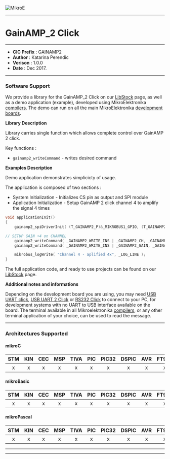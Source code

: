![MikroE](http://www.mikroe.com/img/designs/beta/logo_small.png)

---

# GainAMP_2 Click

---

- **CIC Prefix**  : GAINAMP2
- **Author**      : Katarina Perendic
- **Verison**     : 1.0.0
- **Date**        : Dec 2017.

---

### Software Support

We provide a library for the GainAMP_2 Click on our [LibStock](http://libstock.mikroe.com/projects/view/2272/gainamp-2-click) 
page, as well as a demo application (example), developed using MikroElektronika 
[compilers](http://shop.mikroe.com/compilers). The demo can run on all the main 
MikroElektronika [development boards](http://shop.mikroe.com/development-boards).

**Library Description**

Library carries single function which allows complete control over GainAMP 2 click.

Key functions :

- ``` gainamp2_writeCommand ``` - writes desired command 

**Examples Description**

Demo application demonstrates simplicicty of usage.

The application is composed of two sections :

- System Initialization - Initializes CS pin as output and SPI module 
- Application Initialization - Setup GainAMP 2 click channel 4 to amplify the signal 4 times


```.c
void applicationInit()
{
    gainamp2_spiDriverInit( (T_GAINAMP2_P)&_MIKROBUS1_GPIO, (T_GAINAMP2_P)&_MIKROBUS1_SPI );

// SETUP GAIN +4 on CHANNEL
    gainamp2_writeCommand( _GAINAMP2_WRITE_INS | _GAINAMP2_CH, _GAINAMP2_CH4 );
    gainamp2_writeCommand( _GAINAMP2_WRITE_INS | _GAINAMP2_GAIN, _GAINAMP2_GAIN_4X );

    mikrobus_logWrite( "Channel 4 - aplified 4x", _LOG_LINE );
}
```

The full application code, and ready to use projects can be found on our 
[LibStock](http://libstock.mikroe.com/projects/view/2272/gainamp-2-click) page.

**Additional notes and informations**

Depending on the development board you are using, you may need 
[USB UART click](http://shop.mikroe.com/usb-uart-click), 
[USB UART 2 Click](http://shop.mikroe.com/usb-uart-2-click) or 
[RS232 Click](http://shop.mikroe.com/rs232-click) to connect to your PC, for 
development systems with no UART to USB interface available on the board. The 
terminal available in all Mikroelektronika 
[compilers](http://shop.mikroe.com/compilers), or any other terminal application 
of your choice, can be used to read the message.

---
### Architectures Supported

#### mikroC

| STM | KIN | CEC | MSP | TIVA | PIC | PIC32 | DSPIC | AVR | FT90x |
|:-:|:-:|:-:|:-:|:-:|:-:|:-:|:-:|:-:|:-:|
| x | x | x | x | x | x | x | x | x | x |

#### mikroBasic

| STM | KIN | CEC | MSP | TIVA | PIC | PIC32 | DSPIC | AVR | FT90x |
|:-:|:-:|:-:|:-:|:-:|:-:|:-:|:-:|:-:|:-:|
| x | x | x | x | x | x | x | x | x | x |

#### mikroPascal

| STM | KIN | CEC | MSP | TIVA | PIC | PIC32 | DSPIC | AVR | FT90x |
|:-:|:-:|:-:|:-:|:-:|:-:|:-:|:-:|:-:|:-:|
| x | x | x | x | x | x | x | x | x | x |

---
---
